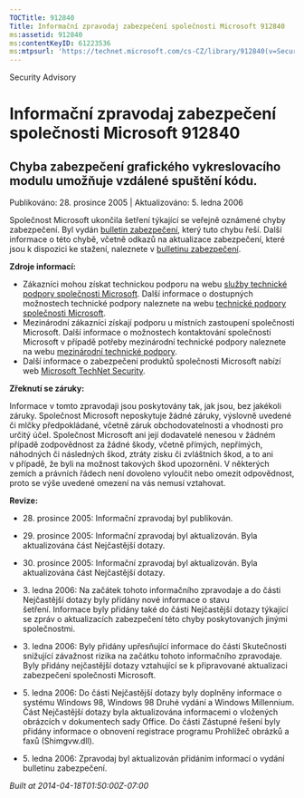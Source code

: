 ```yaml
---
TOCTitle: 912840
Title: Informační zpravodaj zabezpečení společnosti Microsoft 912840
ms:assetid: 912840
ms:contentKeyID: 61223536
ms:mtpsurl: 'https://technet.microsoft.com/cs-CZ/library/912840(v=Security.10)'
---
```


Security Advisory

Informační zpravodaj zabezpečení společnosti Microsoft 912840
=============================================================

Chyba zabezpečení grafického vykreslovacího modulu umožňuje vzdálené spuštění kódu.
-----------------------------------------------------------------------------------

Publikováno: 28. prosince 2005 | Aktualizováno: 5. ledna 2006

Společnost Microsoft ukončila šetření týkající se veřejně oznámené chyby zabezpečení. Byl vydán [bulletin zabezpečení](http://technet.microsoft.com/security/bulletin/ms06_001), který tuto chybu řeší. Další informace o této chybě, včetně odkazů na aktualizace zabezpečení, které jsou k dispozici ke stažení, naleznete v [bulletinu zabezpečení](http://technet.microsoft.com/security/bulletin/ms06_001).

**Zdroje informací:**

-   Zákazníci mohou získat technickou podporu na webu [služby technické podpory společnosti Microsoft](http://go.microsoft.com/fwlink/?linkid=21131). Další informace o dostupných možnostech technické podpory naleznete na webu [technické podpory společnosti Microsoft](http://support.microsoft.com/).
-   Mezinárodní zákazníci získají podporu u místních zastoupení společnosti Microsoft. Další informace o možnostech kontaktování společnosti Microsoft v případě potřeby mezinárodní technické podpory naleznete na webu [mezinárodní technické podpory](http://go.microsoft.com/fwlink/?linkid=21155).
-   Další informace o zabezpečení produktů společnosti Microsoft nabízí web [Microsoft TechNet Security](http://www.microsoft.com/cze/technet/security/).

**Zřeknutí se záruky:**

Informace v tomto zpravodaji jsou poskytovány tak, jak jsou, bez jakékoli záruky. Společnost Microsoft neposkytuje žádné záruky, výslovně uvedené či mlčky předpokládané, včetně záruk obchodovatelnosti a vhodnosti pro určitý účel. Společnost Microsoft ani její dodavatelé nenesou v žádném případě zodpovědnost za žádné škody, včetně přímých, nepřímých, náhodných či následných škod, ztráty zisku či zvláštních škod, a to ani v případě, že byli na možnost takových škod upozorněni. V některých zemích a právních řádech není dovoleno vyloučit nebo omezit odpovědnost, proto se výše uvedené omezení na vás nemusí vztahovat.

**Revize:**

-   <p>28. prosince 2005: Informační zpravodaj byl publikován.</p>
-   <p>29. prosince 2005: Informační zpravodaj byl aktualizován. Byla aktualizována část Nejčastější dotazy.</p>
-   <p>30. prosince 2005: Informační zpravodaj byl aktualizován. Byla aktualizována část Nejčastější dotazy.</p>
-   <p>3. ledna 2006: Na začátek tohoto informačního zpravodaje a do části Nejčastější dotazy byly přidány nové informace o stavu šetření. Informace byly přidány také do části Nejčastější dotazy týkající se zpráv o aktualizacích zabezpečení této chyby poskytovaných jinými společnostmi.</p>
-   <p>3. ledna 2006: Byly přidány upřesňující informace do části Skutečnosti snižující závažnost rizika na začátku tohoto informačního zpravodaje. Byly přidány nejčastější dotazy vztahující se k připravované aktualizaci zabezpečení společnosti Microsoft.</p>
-   <p>5. ledna 2006: Do části Nejčastější dotazy byly doplněny informace o systému Windows 98, Windows 98 Druhé vydání a Windows Millennium. Část Nejčastější dotazy byla aktualizována informacemi o vložených obrázcích v dokumentech sady Office. Do části Zástupné řešení byly přidány informace o obnovení registrace programu Prohlížeč obrázků a faxů (Shimgvw.dll).</p>
-   <p>5. ledna 2006: Zpravodaj byl aktualizován přidáním informací o vydání bulletinu zabezpečení.</p>

*Built at 2014-04-18T01:50:00Z-07:00*
